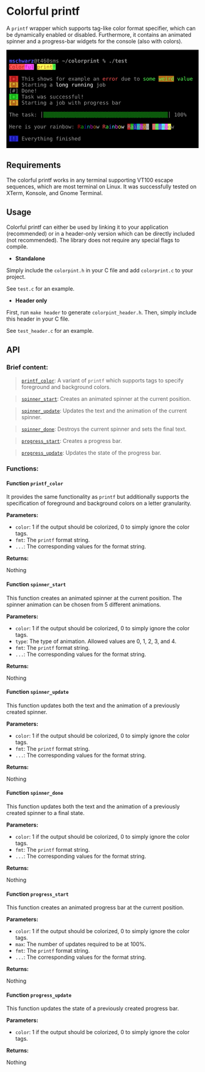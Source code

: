 # Colorful printf

A `printf` wrapper which supports tag-like color format specifier, which can be dynamically enabled or disabled.
Furthermore, it contains an animated spinner and a progress-bar widgets for the console (also with colors).

![Screenshot](screenshot.png)

## Requirements

The colorful printf works in any terminal supporting VT100 escape sequences, which are most terminal on Linux. It was successfully tested on XTerm, Konsole, and Gnome Terminal.

## Usage

Colorful printf can either be used by linking it to your application (recommended) or in a header-only version which can be directly included (not recommended). The library does not require any special flags to compile.

+ **Standalone**

Simply include the `colorpint.h` in your C file and add `colorprint.c` to your project.

See `test.c` for an example.

+ **Header only**

First, run `make header` to generate `colorpint_header.h`. Then, simply include this header in your C file.

See `test_header.c` for an example.

## API

### Brief content:

> [`printf_color`](#function-printf_color): A variant of `printf` which supports tags to specify foreground and background colors.

> [`spinner_start`](#function-spinner_start): Creates an animated spinner at the current position.

> [`spinner_update`](#function-spinner_update): Updates the text and the animation of the current spinner.

> [`spinner_done`](#function-spinner_done): Destroys the current spinner and sets the final text.

> [`progress_start`](#function-progress_start): Creates a progress bar.

> [`progress_update`](#function-progress_update): Updates the state of the progress bar.

### Functions:

####  Function `printf_color`

It provides the same functionality as `printf` but additionally supports the specification of foreground and background colors on a letter granularity.

**Parameters:**

- `color`: 1 if the output should be colorized, 0 to simply ignore the color tags.
- `fmt`: The `printf` format string.
- `...`: The corresponding values for the format string.

**Returns:**

Nothing

#### Function `spinner_start`

 This function creates an animated spinner at the current position. The spinner animation can be chosen from 5 different animations.

 **Parameters:**

- `color`: 1 if the output should be colorized, 0 to simply ignore the color tags.
- `type`: The type of animation. Allowed values are 0, 1, 2, 3, and 4.
- `fmt`: The `printf` format string.
- `...`: The corresponding values for the format string.


**Returns:**

Nothing


#### Function `spinner_update`

 This function updates both the text and the animation of a previously created spinner.

 **Parameters:**

- `color`: 1 if the output should be colorized, 0 to simply ignore the color tags.
- `fmt`: The `printf` format string.
- `...`: The corresponding values for the format string.


**Returns:**

Nothing


#### Function `spinner_done`

 This function updates both the text and the animation of a previously created spinner to a final state.

 **Parameters:**

- `color`: 1 if the output should be colorized, 0 to simply ignore the color tags.
- `fmt`: The `printf` format string.
- `...`: The corresponding values for the format string.


**Returns:**

Nothing


#### Function `progress_start`

 This function creates an animated progress bar at the current position.

 **Parameters:**

- `color`: 1 if the output should be colorized, 0 to simply ignore the color tags.
- `max`: The number of updates required to be at 100%.
- `fmt`: The `printf` format string.
- `...`: The corresponding values for the format string.


**Returns:**

Nothing

#### Function `progress_update`

 This function updates the state of a previously created progress bar.

 **Parameters:**

- `color`: 1 if the output should be colorized, 0 to simply ignore the color tags.

**Returns:**

Nothing
